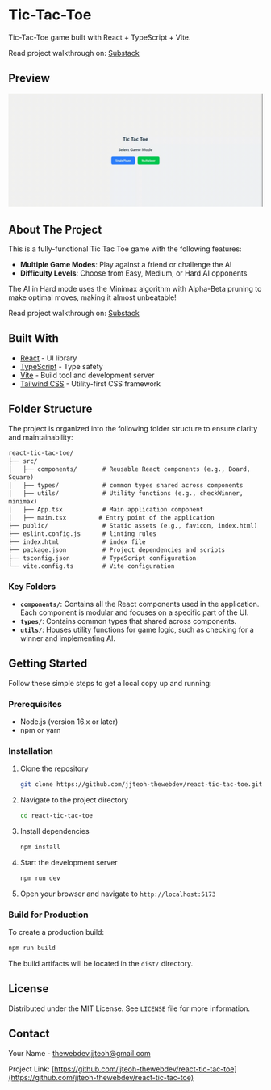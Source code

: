 # Tic-Tac-Toe

Tic-Tac-Toe game built with React + TypeScript + Vite.

Read project walkthrough on: [Substack](https://itsjjteoh.substack.com/p/building-a-tic-tac-toe-game-with)

## Preview

![Tic Tac Toe Gameplay](tic-tac-toe.gif)


## About The Project

This is a fully-functional Tic Tac Toe game with the following features:

- **Multiple Game Modes**: Play against a friend or challenge the AI
- **Difficulty Levels**: Choose from Easy, Medium, or Hard AI opponents


The AI in Hard mode uses the Minimax algorithm with Alpha-Beta pruning to make optimal moves, making it almost unbeatable!

Read project walkthrough on: [Substack](https://itsjjteoh.substack.com/p/building-a-tic-tac-toe-game-with)

## Built With

- [React](https://reactjs.org/) - UI library
- [TypeScript](https://www.typescriptlang.org/) - Type safety
- [Vite](https://vitejs.dev/) - Build tool and development server
- [Tailwind CSS](https://tailwindcss.com/) - Utility-first CSS framework

## Folder Structure

The project is organized into the following folder structure to ensure clarity and maintainability:

```
react-tic-tac-toe/
├── src/
│   ├── components/       # Reusable React components (e.g., Board, Square)
│   ├── types/            # common types shared across components
│   ├── utils/            # Utility functions (e.g., checkWinner, minimax)
│   ├── App.tsx           # Main application component
│   ├── main.tsx         # Entry point of the application
├── public/               # Static assets (e.g., favicon, index.html)
├── eslint.config.js      # linting rules
├── index.html            # index file
├── package.json          # Project dependencies and scripts
├── tsconfig.json         # TypeScript configuration
└── vite.config.ts        # Vite configuration
```

### Key Folders

- **`components/`**: Contains all the React components used in the application. Each component is modular and focuses on a specific part of the UI.
- **`types/`**: Contains common types that shared across components.
- **`utils/`**: Houses utility functions for game logic, such as checking for a winner and implementing AI.

## Getting Started

Follow these simple steps to get a local copy up and running:

### Prerequisites

- Node.js (version 16.x or later)
- npm or yarn

### Installation

1. Clone the repository
   ```sh
   git clone https://github.com/jjteoh-thewebdev/react-tic-tac-toe.git
   ```

2. Navigate to the project directory
   ```sh
   cd react-tic-tac-toe
   ```

3. Install dependencies
   ```sh
   npm install
   ```

4. Start the development server
   ```sh
   npm run dev
   ```

5. Open your browser and navigate to `http://localhost:5173`

### Build for Production

To create a production build:

```sh
npm run build
```

The build artifacts will be located in the `dist/` directory.

## License

Distributed under the MIT License. See `LICENSE` file for more information.

## Contact

Your Name - [thewebdev.jjteoh@gmail.com](mailto:thewebdev.jjteoh@gmail.com)

Project Link: [https://github.com/jjteoh-thewebdev/react-tic-tac-toe](https://github.com/jjteoh-thewebdev/react-tic-tac-toe)
